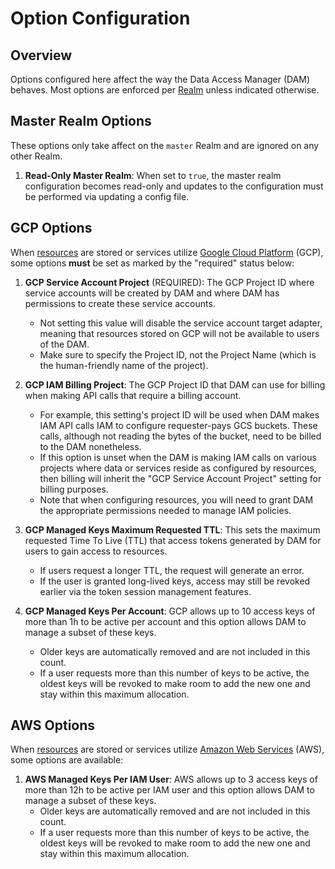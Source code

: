 # Option Configuration

## Overview

Options configured here affect the way the Data Access Manager (DAM) behaves.
Most options are enforced per [Realm](../../../shared/admin/concepts.md#realms)
unless indicated otherwise.

## Master Realm Options

These options only take affect on the `master` Realm and are ignored on any
other Realm.

1. **Read-Only Master Realm**: When set to `true`, the master realm
   configuration becomes read-only and updates to the configuration must be
   performed via updating a config file.

## GCP Options

When [resources](resources.md) are stored or services utilize [Google Cloud
Platform](https://cloud.google.com/gcp) (GCP), some options **must** be set as
marked by the "required" status below:

1. **GCP Service Account Project** (REQUIRED): The GCP Project ID where service
   accounts will be created by DAM and where DAM has permissions to create these
   service accounts.
   *  Not setting this value will disable the service account target adapter,
      meaning that resources stored on GCP will not be available to users of the
      DAM.
   *  Make sure to specify the Project ID, not the Project Name (which is the
      human-friendly name of the project).

1. **GCP IAM Billing Project**: The GCP Project ID that DAM can use for billing
   when making API calls that require a billing account.
   *  For example, this setting's project ID will be used when DAM makes IAM API
      calls IAM to configure requester-pays GCS buckets. These calls, although
      not reading the bytes of the bucket, need to be billed to the DAM
      nonetheless.
   *  If this option is unset when the DAM is making IAM calls on various
      projects where data or services reside as configured by resources, then
      billing will inherit the "GCP Service Account Project" setting for billing
      purposes.
   *  Note that when configuring resources, you will need to grant DAM the
      appropriate permissions needed to manage IAM policies.

1. **GCP Managed Keys Maximum Requested TTL**: This sets the maximum requested
   Time To Live (TTL) that access tokens generated by DAM for users to gain
   access to resources.
   *  If users request a longer TTL, the request will generate an error.
   *  If the user is granted long-lived keys, access may still be revoked
      earlier via the token session management features.

1. **GCP Managed Keys Per Account**: GCP allows up to 10 access keys of more
   than 1h to be active per account and this option allows DAM to manage a
   subset of these keys.
   *  Older keys are automatically removed and are not included in this count.
   *  If a user requests more than this number of keys to be active, the oldest
      keys will be revoked to make room to add the new one and stay within this
      maximum allocation.

## AWS Options

When [resources](resources.md) are stored or services utilize [Amazon Web
Services]() (AWS), some options are available:

1. **AWS Managed Keys Per IAM User**: AWS allows up to 3 access keys of more
   than 12h to be active per IAM user and this option allows DAM to manage a
   subset of these keys.
   *  Older keys are automatically removed and are not included in this count.
   *  If a user requests more than this number of keys to be active, the oldest
      keys will be revoked to make room to add the new one and stay within this
      maximum allocation.

